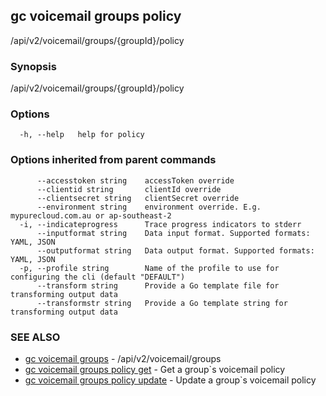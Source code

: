## gc voicemail groups policy

/api/v2/voicemail/groups/{groupId}/policy

### Synopsis

/api/v2/voicemail/groups/{groupId}/policy

### Options

```
  -h, --help   help for policy
```

### Options inherited from parent commands

```
      --accesstoken string    accessToken override
      --clientid string       clientId override
      --clientsecret string   clientSecret override
      --environment string    environment override. E.g. mypurecloud.com.au or ap-southeast-2
  -i, --indicateprogress      Trace progress indicators to stderr
      --inputformat string    Data input format. Supported formats: YAML, JSON
      --outputformat string   Data output format. Supported formats: YAML, JSON
  -p, --profile string        Name of the profile to use for configuring the cli (default "DEFAULT")
      --transform string      Provide a Go template file for transforming output data
      --transformstr string   Provide a Go template string for transforming output data
```

### SEE ALSO

* [gc voicemail groups](gc_voicemail_groups.html)	 - /api/v2/voicemail/groups
* [gc voicemail groups policy get](gc_voicemail_groups_policy_get.html)	 - Get a group`s voicemail policy
* [gc voicemail groups policy update](gc_voicemail_groups_policy_update.html)	 - Update a group`s voicemail policy


